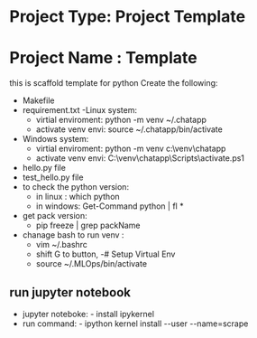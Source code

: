# Project Type: Project Template
# Project Name : Template
this is scaffold template for python 
 Create the following:
 - Makefile
 - requirement.txt
 -Linux system:
    - virtial enviroment: python -m venv ~/.chatapp
    - activate venv envi: source ~/.chatapp/bin/activate
 - Windows system:
    - virtial enviroment: python -m venv c:\venv\chatapp
    - activate venv envi:   C:\venv\chatapp\Scripts\activate.ps1
 - hello.py file
 - test_hello.py file 
 - to check the python version:
    - in linux : which python  
    - in windows: Get-Command python | fl *
 - get pack version:
    - pip freeze | grep packName 
 - chanage bash to run venv :
    - vim ~/.bashrc
    - shift G to button, 
    -# Setup Virtual Env
    - source ~/.MLOps/bin/activate

## run jupyter notebook
  - jupyter noteboke: - install ipykernel
  - run command: - ipython kernel install --user --name=scrape
       
